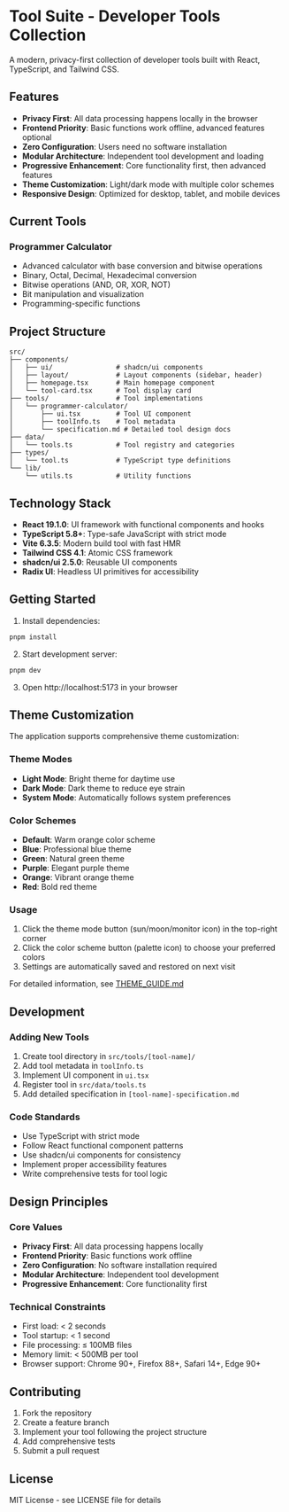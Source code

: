 # Tool Suite - Developer Tools Collection

A modern, privacy-first collection of developer tools built with React, TypeScript, and Tailwind CSS.

## Features

- **Privacy First**: All data processing happens locally in the browser
- **Frontend Priority**: Basic functions work offline, advanced features optional
- **Zero Configuration**: Users need no software installation
- **Modular Architecture**: Independent tool development and loading
- **Progressive Enhancement**: Core functionality first, then advanced features
- **Theme Customization**: Light/dark mode with multiple color schemes
- **Responsive Design**: Optimized for desktop, tablet, and mobile devices

## Current Tools

### Programmer Calculator
- Advanced calculator with base conversion and bitwise operations
- Binary, Octal, Decimal, Hexadecimal conversion
- Bitwise operations (AND, OR, XOR, NOT)
- Bit manipulation and visualization
- Programming-specific functions

## Project Structure

```
src/
├── components/
│   ├── ui/                # shadcn/ui components
│   ├── layout/            # Layout components (sidebar, header)
│   ├── homepage.tsx       # Main homepage component
│   └── tool-card.tsx      # Tool display card
├── tools/                 # Tool implementations
│   └── programmer-calculator/
│       ├── ui.tsx         # Tool UI component
│       ├── toolInfo.ts    # Tool metadata
│       └── specification.md # Detailed tool design docs
├── data/
│   └── tools.ts           # Tool registry and categories
├── types/
│   └── tool.ts            # TypeScript type definitions
└── lib/
    └── utils.ts           # Utility functions
```

## Technology Stack

- **React 19.1.0**: UI framework with functional components and hooks
- **TypeScript 5.8+**: Type-safe JavaScript with strict mode
- **Vite 6.3.5**: Modern build tool with fast HMR
- **Tailwind CSS 4.1**: Atomic CSS framework
- **shadcn/ui 2.5.0**: Reusable UI components
- **Radix UI**: Headless UI primitives for accessibility

## Getting Started

1. Install dependencies:
```bash
pnpm install
```

2. Start development server:
```bash
pnpm dev
```

3. Open http://localhost:5173 in your browser

## Theme Customization

The application supports comprehensive theme customization:

### Theme Modes
- **Light Mode**: Bright theme for daytime use
- **Dark Mode**: Dark theme to reduce eye strain
- **System Mode**: Automatically follows system preferences

### Color Schemes
- **Default**: Warm orange color scheme
- **Blue**: Professional blue theme
- **Green**: Natural green theme  
- **Purple**: Elegant purple theme
- **Orange**: Vibrant orange theme
- **Red**: Bold red theme

### Usage
1. Click the theme mode button (sun/moon/monitor icon) in the top-right corner
2. Click the color scheme button (palette icon) to choose your preferred colors
3. Settings are automatically saved and restored on next visit

For detailed information, see [THEME_GUIDE.md](./THEME_GUIDE.md)

## Development

### Adding New Tools

1. Create tool directory in `src/tools/[tool-name]/`
2. Add tool metadata in `toolInfo.ts`
3. Implement UI component in `ui.tsx`
4. Register tool in `src/data/tools.ts`
5. Add detailed specification in `[tool-name]-specification.md`

### Code Standards

- Use TypeScript with strict mode
- Follow React functional component patterns
- Use shadcn/ui components for consistency
- Implement proper accessibility features
- Write comprehensive tests for tool logic

## Design Principles

### Core Values
- **Privacy First**: All data processing happens locally
- **Frontend Priority**: Basic functions work offline
- **Zero Configuration**: No software installation required
- **Modular Architecture**: Independent tool development
- **Progressive Enhancement**: Core functionality first

### Technical Constraints
- First load: < 2 seconds
- Tool startup: < 1 second  
- File processing: ≤ 100MB files
- Memory limit: < 500MB per tool
- Browser support: Chrome 90+, Firefox 88+, Safari 14+, Edge 90+

## Contributing

1. Fork the repository
2. Create a feature branch
3. Implement your tool following the project structure
4. Add comprehensive tests
5. Submit a pull request

## License

MIT License - see LICENSE file for details
